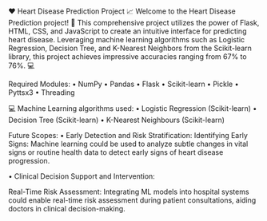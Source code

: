 ❤️ Heart Disease Prediction Project 📈
Welcome to the Heart Disease Prediction project! 🎉 This comprehensive project utilizes the power of Flask, HTML, CSS, and JavaScript to create an intuitive interface for predicting heart disease. Leveraging machine learning algorithms such as Logistic Regression, Decision Tree, and K-Nearest Neighbors from the Scikit-learn library, this project achieves impressive accuracies ranging from 67% to 76%. 💻

Required Modules:
• NumPy
• Pandas
• Flask
• Scikit-learn
• Pickle
• Pyttsx3
• Threading

💻 Machine Learning algorithms used:
• Logistic Regression (Scikit-learn)
• Decision Tree (Scikit-learn)
• K-Nearest Neighbours (Scikit-learn)

Future Scopes:
• Early Detection and Risk Stratification:
  Identifying Early Signs:
    Machine learning could be used to analyze subtle 
    changes in vital signs or routine health data to
    detect early signs of heart disease progression.

• Clinical Decision Support and Intervention:

   Real-Time Risk Assessment:
    Integrating ML models into hospital
    systems could enable real-time risk
    assessment during patient consultations,
    aiding doctors in clinical decision-making.
